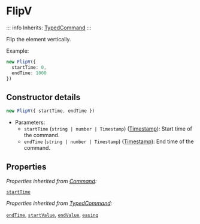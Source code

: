 # FlipV

::: info
Inherits: [TypedCommand](./typedcommand)
:::

Flip the element vertically.

Example:

```ts
new FlipV({
  startTime: 0,
  endTime: 1000
})
```

## Constructor details

```ts
new FlipV({ startTime, endTime })
```

- Parameters:
  - `startTime` (`string | number | Timestamp`) ([Timestamp](./timestamp.md)): Start time of the command.
  - `endTime` (`string | number | Timestamp`) ([Timestamp](./timestamp.md)): End time of the command.

## Properties

_Properties inherited from [Command](./command):_

[`startTime`](./command#startTime)

_Properties inherited from [TypedCommand](./typedcommand):_

[`endTime`](./typedcommand#endTime), [`startValue`](./typedcommand#startValue), [`endValue`](./typedcommand#endValue), [`easing`](./typedcommand#easing)
